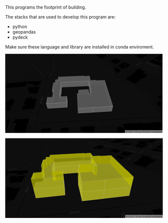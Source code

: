 This programs the footprint of building.

The stacks that are used to develop this program are:

* python
* geopandas
* pydeck 

Make sure these language and library are installed in conda enviroment.


![alt text](image/1.PNG)

![alt text](image/2.PNG)
